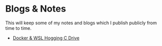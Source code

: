 # Blogs & Notes
This will keep some of my notes and blogs which I publish publicly from time to time.

- [Docker & WSL Hogging C Drive](24_Oct_2021_Docker_wsl_c_drive_space.md)

